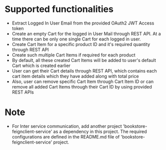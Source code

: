# Supported functionalities
 - Extract Logged In User Email from the provided OAuth2 JWT Access token
 - Create an empty Cart for the logged in User Mail through REST API. At a time there can be only one single Cart for each logged in user.
 - Create Cart Item for a specific product ID and it's required quantity through REST API
 - Create such multiple Cart Items if required for each product
 - By default, all these created Cart Items will be added to user's default Cart which is created earlier
 - User can get their Cart details through REST API, which contains each cart item details which they have added along with total price
 - Also, user can remove specific Cart Item through Cart Item ID or can remove all added Cart Items through their Cart ID by using provided REST APIs
 
# Note
 - For Inter service communication, add another project 'bookstore-feignclient-service' as a dependency in this project. The required configurations are defined in the README.md file of 'bookstore-feignclient-service' project. 
 